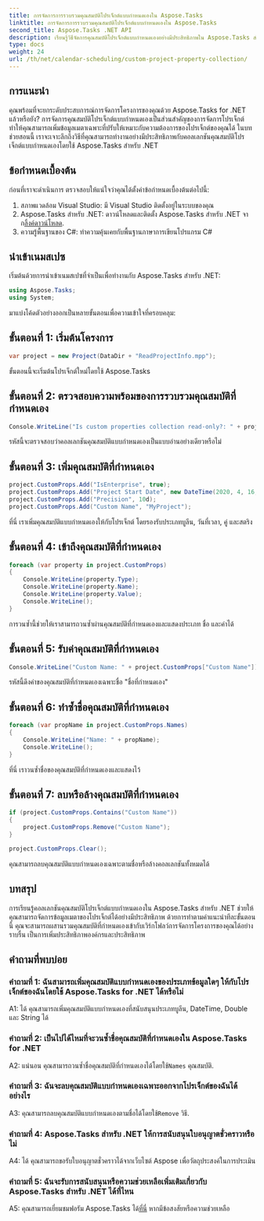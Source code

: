 ```yaml
---
title: การจัดการการรวบรวมคุณสมบัติโปรเจ็กต์แบบกำหนดเองใน Aspose.Tasks
linktitle: การจัดการการรวบรวมคุณสมบัติโปรเจ็กต์แบบกำหนดเองใน Aspose.Tasks
second_title: Aspose.Tasks .NET API
description: เรียนรู้วิธีจัดการคุณสมบัติโปรเจ็กต์แบบกำหนดเองอย่างมีประสิทธิภาพใน Aspose.Tasks สำหรับ .NET ซึ่งจะช่วยยกระดับประสบการณ์การจัดการโปรเจ็กต์ของคุณ
type: docs
weight: 24
url: /th/net/calendar-scheduling/custom-project-property-collection/
---
```

## การแนะนำ

คุณพร้อมที่จะยกระดับประสบการณ์การจัดการโครงการของคุณด้วย Aspose.Tasks for .NET แล้วหรือยัง? การจัดการคุณสมบัติโปรเจ็กต์แบบกำหนดเองเป็นส่วนสำคัญของการจัดการโปรเจ็กต์ ทำให้คุณสามารถเพิ่มข้อมูลเมตาเฉพาะที่ปรับให้เหมาะกับความต้องการของโปรเจ็กต์ของคุณได้ ในบทช่วยสอนนี้ เราจะเจาะลึกถึงวิธีที่คุณสามารถทำงานอย่างมีประสิทธิภาพกับคอลเลกชันคุณสมบัติโปรเจ็กต์แบบกำหนดเองโดยใช้ Aspose.Tasks สำหรับ .NET

## ข้อกำหนดเบื้องต้น

ก่อนที่เราจะดำเนินการ ตรวจสอบให้แน่ใจว่าคุณได้ตั้งค่าข้อกำหนดเบื้องต้นต่อไปนี้:

1. สภาพแวดล้อม Visual Studio: มี Visual Studio ติดตั้งอยู่ในระบบของคุณ
2.  Aspose.Tasks สำหรับ .NET: ดาวน์โหลดและติดตั้ง Aspose.Tasks สำหรับ .NET จาก[ลิ้งค์ดาวน์โหลด](https://releases.aspose.com/tasks/net/).
3. ความรู้พื้นฐานของ C#: ทำความคุ้นเคยกับพื้นฐานภาษาการเขียนโปรแกรม C#

## นำเข้าเนมสเปซ

เริ่มต้นด้วยการนำเข้าเนมสเปซที่จำเป็นเพื่อทำงานกับ Aspose.Tasks สำหรับ .NET:

```csharp
using Aspose.Tasks;
using System;


```

มาแบ่งโค้ดตัวอย่างออกเป็นหลายขั้นตอนเพื่อความเข้าใจที่ครอบคลุม:

## ขั้นตอนที่ 1: เริ่มต้นโครงการ

```csharp
var project = new Project(DataDir + "ReadProjectInfo.mpp");
```

ขั้นตอนนี้จะเริ่มต้นโปรเจ็กต์ใหม่โดยใช้ Aspose.Tasks

## ขั้นตอนที่ 2: ตรวจสอบความพร้อมของการรวบรวมคุณสมบัติที่กำหนดเอง

```csharp
Console.WriteLine("Is custom properties collection read-only?: " + project.CustomProps.IsReadOnly);
```

รหัสนี้จะตรวจสอบว่าคอลเลกชันคุณสมบัติแบบกำหนดเองเป็นแบบอ่านอย่างเดียวหรือไม่

## ขั้นตอนที่ 3: เพิ่มคุณสมบัติที่กำหนดเอง

```csharp
project.CustomProps.Add("IsEnterprise", true);
project.CustomProps.Add("Project Start Date", new DateTime(2020, 4, 16, 8, 0, 0));
project.CustomProps.Add("Precision", 10d);
project.CustomProps.Add("Custom Name", "MyProject");
```

ที่นี่ เราเพิ่มคุณสมบัติแบบกำหนดเองให้กับโปรเจ็กต์ โดยรองรับประเภทบูลีน, วันที่เวลา, คู่ และสตริง

## ขั้นตอนที่ 4: เข้าถึงคุณสมบัติที่กำหนดเอง

```csharp
foreach (var property in project.CustomProps)
{
    Console.WriteLine(property.Type);
    Console.WriteLine(property.Name);
    Console.WriteLine(property.Value);
    Console.WriteLine();
}
```

การวนซ้ำนี้ช่วยให้เราสามารถวนซ้ำผ่านคุณสมบัติที่กำหนดเองและแสดงประเภท ชื่อ และค่าได้

## ขั้นตอนที่ 5: รับค่าคุณสมบัติที่กำหนดเอง

```csharp
Console.WriteLine("Custom Name: " + project.CustomProps["Custom Name"]);
```

รหัสนี้ดึงค่าของคุณสมบัติที่กำหนดเองเฉพาะชื่อ "ชื่อที่กำหนดเอง"

## ขั้นตอนที่ 6: ทำซ้ำชื่อคุณสมบัติที่กำหนดเอง

```csharp
foreach (var propName in project.CustomProps.Names)
{
    Console.WriteLine("Name: " + propName);
    Console.WriteLine();
}
```

ที่นี่ เราวนซ้ำชื่อของคุณสมบัติที่กำหนดเองและแสดงไว้

## ขั้นตอนที่ 7: ลบหรือล้างคุณสมบัติที่กำหนดเอง

```csharp
if (project.CustomProps.Contains("Custom Name"))
{
    project.CustomProps.Remove("Custom Name");
}

project.CustomProps.Clear();
```

คุณสามารถลบคุณสมบัติแบบกำหนดเองเฉพาะตามชื่อหรือล้างคอลเลกชันทั้งหมดได้

## บทสรุป

การเรียนรู้คอลเลกชันคุณสมบัติโปรเจ็กต์แบบกำหนดเองใน Aspose.Tasks สำหรับ .NET ช่วยให้คุณสามารถจัดการข้อมูลเมตาของโปรเจ็กต์ได้อย่างมีประสิทธิภาพ ด้วยการทำตามคำแนะนำทีละขั้นตอนนี้ คุณจะสามารถผสานรวมคุณสมบัติที่กำหนดเองเข้ากับเวิร์กโฟลว์การจัดการโครงการของคุณได้อย่างราบรื่น เป็นการเพิ่มประสิทธิภาพองค์กรและประสิทธิภาพ

## คำถามที่พบบ่อย

### คำถามที่ 1: ฉันสามารถเพิ่มคุณสมบัติแบบกำหนดเองของประเภทข้อมูลใดๆ ให้กับโปรเจ็กต์ของฉันโดยใช้ Aspose.Tasks for .NET ได้หรือไม่

A1: ได้ คุณสามารถเพิ่มคุณสมบัติแบบกำหนดเองที่สนับสนุนประเภทบูลีน, DateTime, Double และ String ได้

### คำถามที่ 2: เป็นไปได้ไหมที่จะวนซ้ำชื่อคุณสมบัติที่กำหนดเองใน Aspose.Tasks for .NET

 A2: แน่นอน คุณสามารถวนซ้ำชื่อคุณสมบัติที่กำหนดเองได้โดยใช้`Names` คุณสมบัติ.

### คำถามที่ 3: ฉันจะลบคุณสมบัติแบบกำหนดเองเฉพาะออกจากโปรเจ็กต์ของฉันได้อย่างไร

 A3: คุณสามารถลบคุณสมบัติแบบกำหนดเองตามชื่อได้โดยใช้`Remove` วิธี.

### คำถามที่ 4: Aspose.Tasks สำหรับ .NET ให้การสนับสนุนใบอนุญาตชั่วคราวหรือไม่

A4: ได้ คุณสามารถขอรับใบอนุญาตชั่วคราวได้จากเว็บไซต์ Aspose เพื่อวัตถุประสงค์ในการประเมิน

### คำถามที่ 5: ฉันจะรับการสนับสนุนหรือความช่วยเหลือเพิ่มเติมเกี่ยวกับ Aspose.Tasks สำหรับ .NET ได้ที่ไหน

 A5: คุณสามารถเยี่ยมชมฟอรัม Aspose.Tasks ได้[ที่นี่](https://forum.aspose.com/c/tasks/15) หากมีข้อสงสัยหรือความช่วยเหลือ